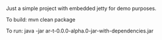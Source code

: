 Just a simple project with embedded jetty for demo purposes.

To build: mvn clean package

To run: java -jar ar-t-0.0.0-alpha.0-jar-with-dependencies.jar
